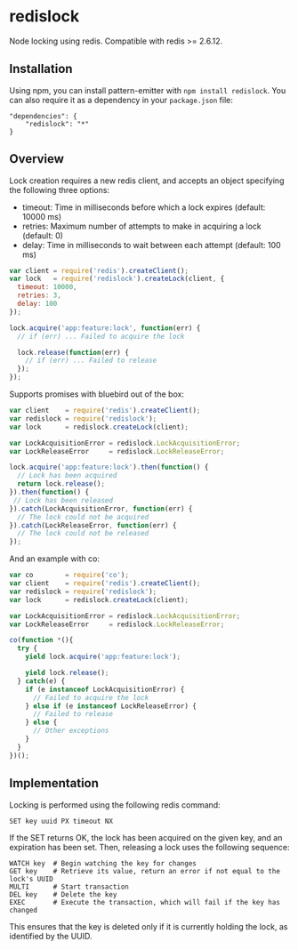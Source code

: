 redislock
===========

Node locking using redis. Compatible with redis >= 2.6.12.

## Installation

Using npm, you can install pattern-emitter with `npm install redislock`.
You can also require it as a dependency in your `package.json` file:

```
"dependencies": {
    "redislock": "*"
}
```

## Overview

Lock creation requires a new redis client, and accepts an object specifying
the following three options:

 * timeout: Time in milliseconds before which a lock expires (default: 10000 ms)
 * retries: Maximum number of attempts to make in acquiring a lock (default: 0)
 * delay:   Time in milliseconds to wait between each attempt (default: 100 ms)

``` javascript
var client = require('redis').createClient();
var lock   = require('redislock').createLock(client, {
  timeout: 10000,
  retries: 3,
  delay: 100
});

lock.acquire('app:feature:lock', function(err) {
  // if (err) ... Failed to acquire the lock

  lock.release(function(err) {
    // if (err) ... Failed to release
  });
});
```

Supports promises with bluebird out of the box:

``` javascript
var client    = require('redis').createClient();
var redislock = require('redislock');
var lock      = redislock.createLock(client);

var LockAcquisitionError = redislock.LockAcquisitionError;
var LockReleaseError     = redislock.LockReleaseError;

lock.acquire('app:feature:lock').then(function() {
  // Lock has been acquired
  return lock.release();
}).then(function() {
 // Lock has been released
}).catch(LockAcquisitionError, function(err) {
  // The lock could not be acquired
}).catch(LockReleaseError, function(err) {
  // The lock could not be released
});
```

And an example with co:

``` javascript
var co        = require('co');
var client    = require('redis').createClient();
var redislock = require('redislock');
var lock      = redislock.createLock(client);

var LockAcquisitionError = redislock.LockAcquisitionError;
var LockReleaseError     = redislock.LockReleaseError;

co(function *(){
  try {
    yield lock.acquire('app:feature:lock');

    yield lock.release();
  } catch(e) {
    if (e instanceof LockAcquisitionError) {
      // Failed to acquire the lock
    } else if (e instanceof LockReleaseError) {
      // Failed to release
    } else {
      // Other exceptions
    }
  }
})();
```

## Implementation

Locking is performed using the following redis command:

```
SET key uuid PX timeout NX
```

If the SET returns OK, the lock has been acquired on the given key, and an
expiration has been set. Then, releasing a lock uses the following sequence:
```
WATCH key  # Begin watching the key for changes
GET key    # Retrieve its value, return an error if not equal to the lock's UUID
MULTI      # Start transaction
DEL key    # Delete the key
EXEC       # Execute the transaction, which will fail if the key has changed
```

This ensures that the key is deleted only if it is currently holding the
lock, as identified by the UUID.
